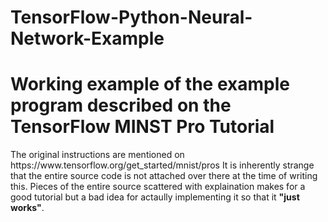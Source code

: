# TensorFlow-Python-Neural-Network-Example
<h1>Working example of the example program described on the TensorFlow MINST Pro Tutorial</h1>
<p>The original instructions are mentioned on https://www.tensorflow.org/get_started/mnist/pros
It is inherently strange that the entire source code is not attached over there at the time of writing this. Pieces of the entire source scattered with explaination makes for a good tutorial but a bad idea for actaully implementing it so that it <b>"just works"</b>.</p>
